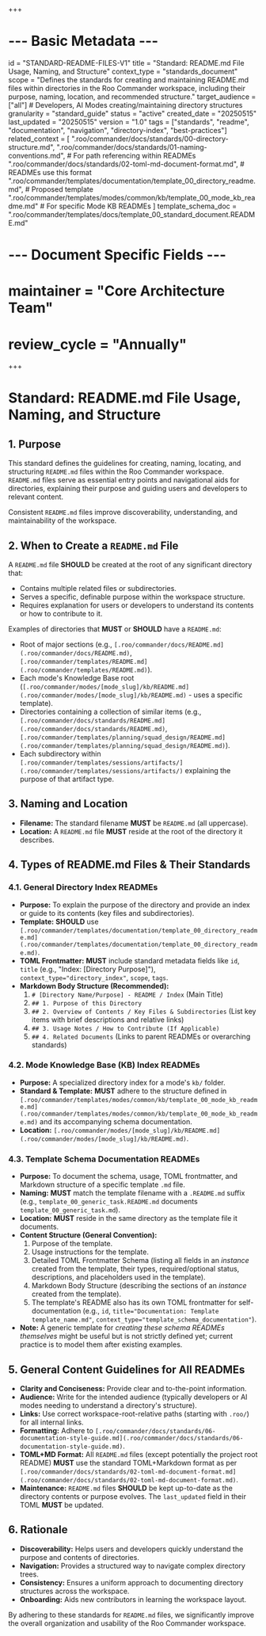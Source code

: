 +++
# --- Basic Metadata ---
id = "STANDARD-README-FILES-V1"
title = "Standard: README.md File Usage, Naming, and Structure"
context_type = "standards_document"
scope = "Defines the standards for creating and maintaining README.md files within directories in the Roo Commander workspace, including their purpose, naming, location, and recommended structure."
target_audience = ["all"] # Developers, AI Modes creating/maintaining directory structures
granularity = "standard_guide"
status = "active"
created_date = "20250515"
last_updated = "20250515"
version = "1.0"
tags = ["standards", "readme", "documentation", "navigation", "directory-index", "best-practices"]
related_context = [
    ".roo/commander/docs/standards/00-directory-structure.md",
    ".roo/commander/docs/standards/01-naming-conventions.md", # For path referencing within READMEs
    ".roo/commander/docs/standards/02-toml-md-document-format.md", # READMEs use this format
    ".roo/commander/templates/documentation/template_00_directory_readme.md", # Proposed template
    ".roo/commander/templates/modes/common/kb/template_00_mode_kb_readme.md" # For specific Mode KB READMEs
]
template_schema_doc = ".roo/commander/templates/docs/template_00_standard_document.README.md"
# --- Document Specific Fields ---
# maintainer = "Core Architecture Team"
# review_cycle = "Annually"
+++

# Standard: README.md File Usage, Naming, and Structure

## 1. Purpose

This standard defines the guidelines for creating, naming, locating, and structuring `README.md` files within the Roo Commander workspace. `README.md` files serve as essential entry points and navigational aids for directories, explaining their purpose and guiding users and developers to relevant content.

Consistent `README.md` files improve discoverability, understanding, and maintainability of the workspace.

## 2. When to Create a `README.md` File

A `README.md` file **SHOULD** be created at the root of any significant directory that:
*   Contains multiple related files or subdirectories.
*   Serves a specific, definable purpose within the workspace structure.
*   Requires explanation for users or developers to understand its contents or how to contribute to it.

Examples of directories that **MUST** or **SHOULD** have a `README.md`:
*   Root of major sections (e.g., `[.roo/commander/docs/README.md](.roo/commander/docs/README.md)`, `[.roo/commander/templates/README.md](.roo/commander/templates/README.md)`).
*   Each mode's Knowledge Base root (`[.roo/commander/modes/[mode_slug]/kb/README.md](.roo/commander/modes/[mode_slug]/kb/README.md)` - uses a specific template).
*   Directories containing a collection of similar items (e.g., `[.roo/commander/docs/standards/README.md](.roo/commander/docs/standards/README.md)`, `[.roo/commander/templates/planning/squad_design/README.md](.roo/commander/templates/planning/squad_design/README.md)`).
*   Each subdirectory within `[.roo/commander/templates/sessions/artifacts/](.roo/commander/templates/sessions/artifacts/)` explaining the purpose of that artifact type.

## 3. Naming and Location

*   **Filename:** The standard filename **MUST** be `README.md` (all uppercase).
*   **Location:** A `README.md` file **MUST** reside at the root of the directory it describes.

## 4. Types of README.md Files & Their Standards

### 4.1. General Directory Index READMEs
*   **Purpose:** To explain the purpose of the directory and provide an index or guide to its contents (key files and subdirectories).
*   **Template:** **SHOULD** use `[.roo/commander/templates/documentation/template_00_directory_readme.md](.roo/commander/templates/documentation/template_00_directory_readme.md)`.
*   **TOML Frontmatter:** **MUST** include standard metadata fields like `id`, `title` (e.g., "Index: [Directory Purpose]"), `context_type="directory_index"`, `scope`, `tags`.
*   **Markdown Body Structure (Recommended):**
    1.  `# [Directory Name/Purpose] - README / Index` (Main Title)
    2.  `## 1. Purpose of this Directory`
    3.  `## 2. Overview of Contents / Key Files & Subdirectories` (List key items with brief descriptions and relative links)
    4.  `## 3. Usage Notes / How to Contribute (If Applicable)`
    5.  `## 4. Related Documents` (Links to parent READMEs or overarching standards)

### 4.2. Mode Knowledge Base (KB) Index READMEs
*   **Purpose:** A specialized directory index for a mode's `kb/` folder.
*   **Standard & Template:** **MUST** adhere to the structure defined in `[.roo/commander/templates/modes/common/kb/template_00_mode_kb_readme.md](.roo/commander/templates/modes/common/kb/template_00_mode_kb_readme.md)` and its accompanying schema documentation.
*   **Location:** `[.roo/commander/modes/[mode_slug]/kb/README.md](.roo/commander/modes/[mode_slug]/kb/README.md)`.

### 4.3. Template Schema Documentation READMEs
*   **Purpose:** To document the schema, usage, TOML frontmatter, and Markdown structure of a specific template `.md` file.
*   **Naming:** **MUST** match the template filename with a `.README.md` suffix (e.g., `template_00_generic_task.README.md` documents `template_00_generic_task.md`).
*   **Location:** **MUST** reside in the same directory as the template file it documents.
*   **Content Structure (General Convention):**
    1.  Purpose of the template.
    2.  Usage instructions for the template.
    3.  Detailed TOML Frontmatter Schema (listing all fields in an *instance* created from the template, their types, required/optional status, descriptions, and placeholders used in the template).
    4.  Markdown Body Structure (describing the sections of an *instance* created from the template).
    5.  The template's README also has its own TOML frontmatter for self-documentation (e.g., `id`, `title="Documentation: Template template_name.md"`, `context_type="template_schema_documentation"`).
*   **Note:** A generic template for *creating these schema READMEs themselves* might be useful but is not strictly defined yet; current practice is to model them after existing examples.

## 5. General Content Guidelines for All READMEs

*   **Clarity and Conciseness:** Provide clear and to-the-point information.
*   **Audience:** Write for the intended audience (typically developers or AI modes needing to understand a directory's structure).
*   **Links:** Use correct workspace-root-relative paths (starting with `.roo/`) for all internal links.
*   **Formatting:** Adhere to `[.roo/commander/docs/standards/06-documentation-style-guide.md](.roo/commander/docs/standards/06-documentation-style-guide.md)`.
*   **TOML+MD Format:** All `README.md` files (except potentially the project root README) **MUST** use the standard TOML+Markdown format as per `[.roo/commander/docs/standards/02-toml-md-document-format.md](.roo/commander/docs/standards/02-toml-md-document-format.md)`.
*   **Maintenance:** `README.md` files **SHOULD** be kept up-to-date as the directory contents or purpose evolves. The `last_updated` field in their TOML **MUST** be updated.

## 6. Rationale

*   **Discoverability:** Helps users and developers quickly understand the purpose and contents of directories.
*   **Navigation:** Provides a structured way to navigate complex directory trees.
*   **Consistency:** Ensures a uniform approach to documenting directory structures across the workspace.
*   **Onboarding:** Aids new contributors in learning the workspace layout.

By adhering to these standards for `README.md` files, we significantly improve the overall organization and usability of the Roo Commander workspace.